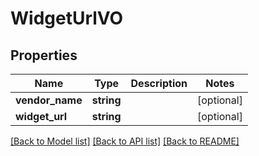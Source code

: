 # WidgetUrlVO

## Properties
Name | Type | Description | Notes
------------ | ------------- | ------------- | -------------
**vendor_name** | **string** |  | [optional] 
**widget_url** | **string** |  | [optional] 

[[Back to Model list]](../README.md#documentation-for-models) [[Back to API list]](../README.md#documentation-for-api-endpoints) [[Back to README]](../README.md)


